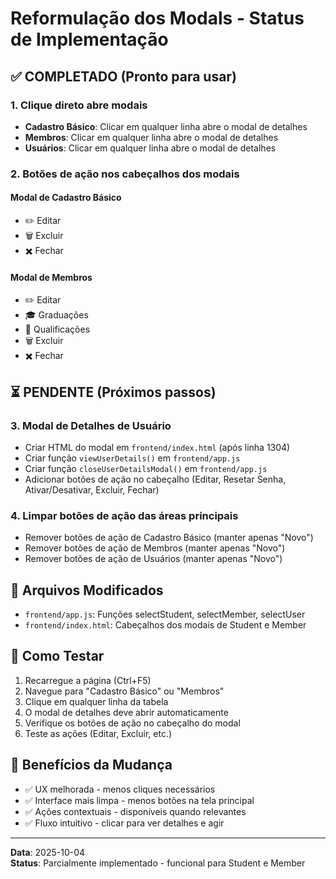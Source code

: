 # Reformulação dos Modals - Status de Implementação

## ✅ COMPLETADO (Pronto para usar)

### 1. Clique direto abre modais
- **Cadastro Básico**: Clicar em qualquer linha abre o modal de detalhes
- **Membros**: Clicar em qualquer linha abre o modal de detalhes  
- **Usuários**: Clicar em qualquer linha abre o modal de detalhes

### 2. Botões de ação nos cabeçalhos dos modais

#### Modal de Cadastro Básico
- ✏️ Editar
- 🗑️ Excluir
- ✖️ Fechar

#### Modal de Membros
- ✏️ Editar
- 🎓 Graduações
- 📜 Qualificações
- 🗑️ Excluir
- ✖️ Fechar

## ⏳ PENDENTE (Próximos passos)

### 3. Modal de Detalhes de Usuário
- Criar HTML do modal em `frontend/index.html` (após linha 1304)
- Criar função `viewUserDetails()` em `frontend/app.js`
- Criar função `closeUserDetailsModal()` em `frontend/app.js`
- Adicionar botões de ação no cabeçalho (Editar, Resetar Senha, Ativar/Desativar, Excluir, Fechar)

### 4. Limpar botões de ação das áreas principais
- Remover botões de ação de Cadastro Básico (manter apenas "Novo")
- Remover botões de ação de Membros (manter apenas "Novo")
- Remover botões de ação de Usuários (manter apenas "Novo")

## 📝 Arquivos Modificados

- `frontend/app.js`: Funções selectStudent, selectMember, selectUser
- `frontend/index.html`: Cabeçalhos dos modais de Student e Member

## 🧪 Como Testar

1. Recarregue a página (Ctrl+F5)
2. Navegue para "Cadastro Básico" ou "Membros"
3. Clique em qualquer linha da tabela
4. O modal de detalhes deve abrir automaticamente
5. Verifique os botões de ação no cabeçalho do modal
6. Teste as ações (Editar, Excluir, etc.)

## 🎯 Benefícios da Mudança

- ✅ UX melhorada - menos cliques necessários
- ✅ Interface mais limpa - menos botões na tela principal
- ✅ Ações contextuais - disponíveis quando relevantes
- ✅ Fluxo intuitivo - clicar para ver detalhes e agir

---
**Data**: 2025-10-04  
**Status**: Parcialmente implementado - funcional para Student e Member
